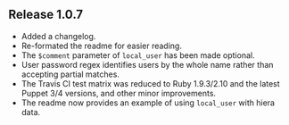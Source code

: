 ## Release 1.0.7

* Added a changelog.
* Re-formated the readme for easier reading.
* The `$comment` parameter of `local_user` has been made optional.
* User password regex identifies users by the whole name rather than accepting partial matches.
* The Travis CI test matrix was reduced to Ruby 1.9.3/2.10 and the latest Puppet 3/4 versions, and other minor improvements.
* The readme now provides an example of using `local_user` with hiera data.
